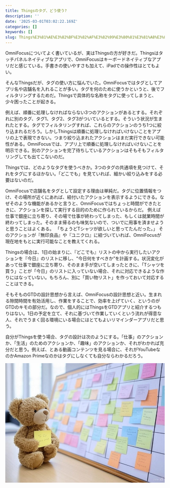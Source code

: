 ```yaml
---
title: Thingsのタグ、どう使う?
description: ''
date: '2025-03-01T03:02:22.169Z'
categories: []
keywords: []
slug: Things%E3%81%AE%E3%82%BF%E3%82%AF%E3%82%99%E3%80%81%E3%81%A8%E3%82%99%E3%81%86%E4%BD%BF%E3%81%86%3F
---
```

OmniFocusについてよく書いているが、実はThingsの方が好きだ。Thingsはタッチパネルネイティブなアプリで、OmniFocusはキーボードネイティブなアプリだと感じている。手書きの使いやすさも加えて、iPadでの操作性はとてもよい。

そんなThingsだが、タグの使い方に悩んでいた。OmniFocusではタグとしてアプリ名や店舗名を入れることが多い。タグを何のために使うかというと、後でフィルタリングするためだ。Thingsで具体的な名称をタグに使ってしまうと、少々困ったことが起きる。

例えば、順番に処理しなければならない3つのアクションがあるとする。それぞれに別のタグ、タグ1、タグ2、タグ3がついているとする。そういう状況が生まれたとする。タグでフィルタリングすれば、これらのアクションのうち1つに絞り込まれるだろう。しかしThingsは順番に処理しなければいけないことをアプリの上で表現できない。つまり絞り込まれたアクションはまだ実行できない可能性がある。OmniFocusでは、アプリ上で順番に処理しなければいけないことを明示できる。別のアクションを完了待ちしているアクションはそもそもフィルタリングしても出てこないのだ。

Thingsでは、どのようなタグを使うべきか。3つのタグの共通項を見つけて、それをタグにするほかない。「どこでも」を見ていれば、細かい絞り込みをする必要はないのだ。

OmniFocusで店舗名をタグとして設定する理由は単純だ。タグに位置情報をつけ、その場所が近くにあれば、紐付いたアクションを表示するようにできる。なぜそのような機能があるかと言うと、OmniFocusではちょっと時間ができたときに、アクションを探して実行する目的のために作られているからだ。 例えば仕事で銀座に立ち寄り、その場で仕事が終わってしまった、もしくは就業時間が終わってしまった。そのまま帰るのも味気ないので、ついでに用事を済ませようと思うことはよくある。 「ちょうどTシャツが欲しいと思ってたんだった。」 そのアクションが『無印良品』や『ユニクロ』に紐づいていれば、OmniFocusが現在地をもとに実行可能なことを教えてくれる。

Thingsの場合は、1日の始まりに、『どこでも』リストの中から実行したいアクションを『今日』のリストに移し、“今日何をすべきか”を計画する。状況変化があって仕事で銀座に立ち寄り、そのまま手が空いてしまったときに、「Tシャツを買う」ことが「今日」のリストに入っていない場合、それに対応できるような作りにはなっていない。もちろん、別に「買い物リスト」を作っておいて対応することはできる。

そもそものGTDの設計思想から言えば、OmniFocusの設計思想と近い。生まれる隙間時間を有効活用し、作業をすることで、効率を上げていく、というのがGTDのキモの部分だ。なので、個人的にはThingsをGTDアプリと紹介するつもりはない。1日の予定を立て、それに基づいて作業していくという流れが得意な人、それでうまく回る環境にいる場合にはとてもよいリマインダーアプリだと思う。

自分がThingsを使う場合、タグの設計は次のようにする。「仕事」のアクションか、「生活」のためのアクションか、「趣味」のアクションか、それがわかれば充分だと思う。例えば、とある動画コンテンツを見る場合に、それがYouTubeなのかAmazon Primeなのかはタグにしなくても自分ならわかるだろう。

![](1__hrOesIknKrdQaMEzmj38vw.jpeg)